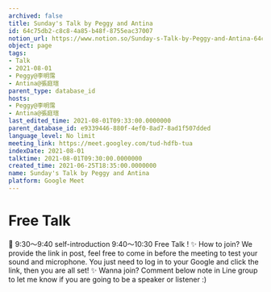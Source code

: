 ```yaml
---
archived: false
title: Sunday's Talk by Peggy and Antina
id: 64c75db2-c8c8-4a85-b48f-8755eac37007
notion_url: https://www.notion.so/Sunday-s-Talk-by-Peggy-and-Antina-64c75db2c8c84a85b48f8755eac37007
object: page
tags:
- Talk
- 2021-08-01
- Peggy@李明霈
- Antina@張庭瑄
parent_type: database_id
hosts:
- Peggy@李明霈
- Antina@張庭瑄
last_edited_time: 2021-08-01T09:33:00.0000000
parent_database_id: e9339446-880f-4ef0-8ad7-8ad1f507dded
language_level: No limit
meeting_link: https://meet.googley.com/tud-hdfb-tua
indexDate: 2021-08-01
talktime: 2021-08-01T09:30:00.0000000
created_time: 2021-06-25T18:35:00.0000000
name: Sunday's Talk by Peggy and Antina
platform: Google Meet
---
```


# Free Talk 
📅
9:30～9:40 self-introduction
9:40～10:30 Free Talk !
✨
How to join?
We provide the link in post, feel free to come in before the meeting to test your sound and microphone. You just need to log in to your Google and click the link, then you are all set!
✨
Wanna join?
Comment below note in Line group to let me know if you are going to be a speaker or listener :)


